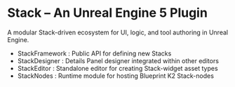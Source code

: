 # Stack – An Unreal Engine 5 Plugin

A modular Stack-driven ecosystem for UI, logic, and tool authoring in Unreal Engine.

- StackFramework : Public API for defining new Stacks
- StackDesigner : Details Panel designer integrated within other editors
- StackEditor : Standalone editor for creating Stack-widget asset types
- StackNodes : Runtime module for hosting Blueprint K2 Stack-nodes